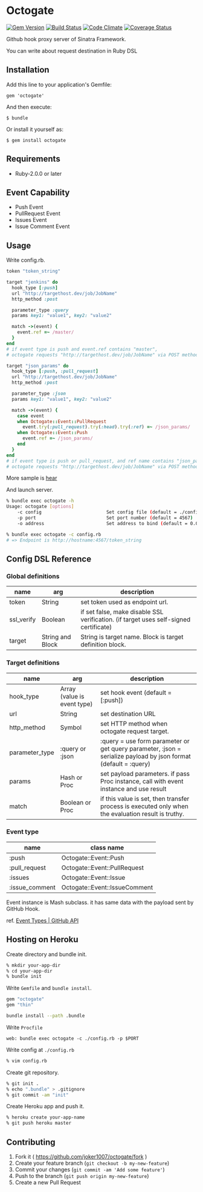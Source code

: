 # Octogate
[![Gem Version](https://badge.fury.io/rb/octogate.png)](http://badge.fury.io/rb/octogate)
[![Build Status](https://travis-ci.org/joker1007/octogate.png?branch=master)](https://travis-ci.org/joker1007/octogate)
[![Code Climate](https://codeclimate.com/github/joker1007/octogate.png)](https://codeclimate.com/github/joker1007/octogate)
[![Coverage Status](https://coveralls.io/repos/joker1007/octogate/badge.png)](https://coveralls.io/r/joker1007/octogate)

Github hook proxy server of Sinatra Framework.

You can write about request destination in Ruby DSL

## Installation

Add this line to your application's Gemfile:

    gem 'octogate'

And then execute:

    $ bundle

Or install it yourself as:

    $ gem install octogate

## Requirements

- Ruby-2.0.0 or later

## Event Capability

- Push Event
- PullRequest Event
- Issues Event
- Issue Comment Event

## Usage

Write config.rb.

```ruby
token "token_string"

target "jenkins" do
  hook_type [:push]
  url "http://targethost.dev/job/JobName"
  http_method :post

  parameter_type :query
  params key1: "value1", key2: "value2"

  match ->(event) {
    event.ref =~ /master/
  }
end
# if event type is push and event.ref contains "master",
# octogate requests "http://targethost.dev/job/JobName" via POST method, request body is {key1: "value1, key2: "value2"} params

target "json_params" do
  hook_type [:push, :pull_request]
  url "http://targethost.dev/job/JobName"
  http_method :post

  parameter_type :json
  params key1: "value1", key2: "value2"

  match ->(event) {
    case event
    when Octogate::Event::PullRequest
      event.try(:pull_request).try(:head).try(:ref) =~ /json_params/
    when Octogate::Event::Push
      event.ref =~ /json_params/
    end
  }
end
# if event type is push or pull_request, and ref name contains "json_params",
# octogate requests "http://targethost.dev/job/JobName" via POST method, body is {key1: "value1, key2: "value2"} as JSON FORMAT

```

More sample is [hear](https://github.com/joker1007/octogate/blob/master/spec/config_sample.rb)

And launch server.

```sh
% bundle exec octogate -h
Usage: octogate [options]
    -c config                        Set config file (default = ./config.rb)
    -p port                          Set port number (default = 4567)
    -o address                       Set address to bind (default = 0.0.0.0)

% bundle exec octogate -c config.rb
# => Endpoint is http://hostname:4567/token_string
```

## Config DSL Reference

### Global definitions
| name       | arg              | description                                                                           |
| -------    | --------         | ------------                                                                          |
| token      | String           | set token used as endpoint url.                                                       |
| ssl_verify | Boolean          | if set false, make disable SSL verification. (if target uses self-signed certificate) |
| target     | String and Block | String is target name. Block is target definition block.                              |

### Target definitions
| name             | arg                         | description                                                                                                     |
| ---------------- | -----------------           | ----------------------------------------------------------------------------------------------------            |
| hook_type        | Array (value is event type) | set hook event (default = [:push])                                                                              |
| url              | String                      | set destination URL                                                                                             |
| http_method      | Symbol                      | set HTTP method when octogate request target.                                                                   |
| parameter_type   | :query or :json             | :query = use form parameter or get query parameter, :json = serialize payload by json format (default = :query) |
| params           | Hash or Proc                | set payload parameters. if pass Proc instance, call with event instance and use result                          |
| match            | Boolean or Proc             | if this value is set, then transfer process is executed only when the evaluation result is truthy.              |

### Event type 
| name           | class name                    |
| -------        | ------------------            |
| :push          | Octogate::Event::Push         |
| :pull_request  | Octogate::Event::PullRequest  |
| :issues        | Octogate::Event::Issue        |
| :issue_comment | Octogate::Event::IssueComment |

Event instance is Mash subclass. it has same data with the payload sent by GitHub Hook.

ref. [Event Types | GitHub API](https://developer.github.com/v3/activity/events/types/#pushevent "Event Types | GitHub API")

## Hosting on Heroku

Create directory and bundle init.

```sh
% mkdir your-app-dir
% cd your-app-dir
% bundle init
```

Write `Gemfile` and `bundle install`.

```ruby
gem "octogate"
gem "thin"
```

```sh
bundle install --path .bundle
```

Write `Procfile`

```
web: bundle exec octogate -c ./config.rb -p $PORT
```

Write config at `./config.rb`

```sh
% vim config.rb
```

Create git repository.

```sh
% git init .
% echo ".bundle" > .gitignore
% git commit -am "init"
```

Create Heroku app and push it.

```sh
% heroku create your-app-name
% git push heroku master
```

## Contributing

1. Fork it ( https://github.com/joker1007/octogate/fork )
2. Create your feature branch (`git checkout -b my-new-feature`)
3. Commit your changes (`git commit -am 'Add some feature'`)
4. Push to the branch (`git push origin my-new-feature`)
5. Create a new Pull Request
